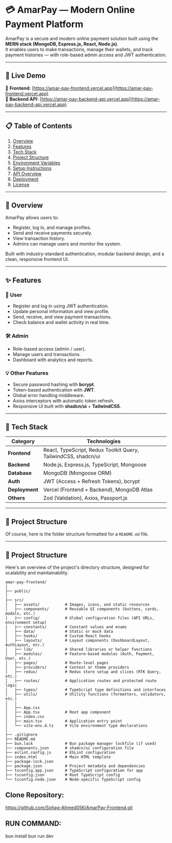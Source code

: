 # 💳 AmarPay — Modern Online Payment Platform

AmarPay is a secure and modern online payment solution built using the **MERN stack (MongoDB, Express.js, React, Node.js)**.  
It enables users to make transactions, manage their wallets, and track payment histories — with role-based admin access and JWT authentication.

---

## 🚀 Live Demo

🔗 **Frontend:** [https://amar-pay-frontend.vercel.app](https://amar-pay-frontend.vercel.app)  
🔗 **Backend API:** [https://amar-pay-backend-api.vercel.app](https://amar-pay-backend-api.vercel.app)

---

## 📋 Table of Contents

1. [Overview](#-overview)
2. [Features](#-features)
3. [Tech Stack](#-tech-stack)
4. [Project Structure](#-project-structure)
5. [Environment Variables](#️-environment-variables)
6. [Setup Instructions](#️-setup-instructions)
7. [API Overview](#-api-overview)
8. [Deployment](#-deployment)
9. [License](#-license)

---

## 🧭 Overview

AmarPay allows users to:
- Register, log in, and manage profiles.
- Send and receive payments securely.
- View transaction history.
- Admins can manage users and monitor the system.

Built with industry-standard authentication, modular backend design, and a clean, responsive frontend UI.

---

## ✨ Features

### 👤 User
- Register and log in using JWT authentication.
- Update personal information and view profile.
- Send, receive, and view payment transactions.
- Check balance and wallet activity in real time.

### 🛠️ Admin
- Role-based access (admin / user).
- Manage users and transactions.
- Dashboard with analytics and reports.

### 💡 Other Features
- Secure password hashing with **bcrypt**.
- Token-based authentication with **JWT**.
- Global error handling middleware.
- Axios interceptors with automatic token refresh.
- Responsive UI built with **shadcn/ui** + **TailwindCSS**.

---

## 🧰 Tech Stack

| Category | Technologies |
|-----------|---------------|
| **Frontend** | React, TypeScript, Redux Toolkit Query, TailwindCSS, shadcn/ui |
| **Backend** | Node.js, Express.js, TypeScript, Mongoose |
| **Database** | MongoDB (Mongoose ORM) |
| **Auth** | JWT (Access + Refresh Tokens), bcrypt |
| **Deployment** | Vercel (Frontend + Backend), MongoDB Atlas |
| **Others** | Zod (Validation), Axios, Passport.js |

---

## 📁 Project Structure

Of course, here is the folder structure formatted for a `README.md` file.

-----

## 📁 Project Structure

Here's an overview of the project's directory structure, designed for scalability and maintainability.

```
amar-pay-frontend/
│
├── public/
│
├── src/
│   ├── assets/           # Images, icons, and static resources
│   ├── components/       # Reusable UI components (buttons, cards, modals, etc.)
│   ├── config/           # Global configuration files (API URLs, environment setup)
│   ├── constants/        # Constant values and enums
│   ├── data/             # Static or mock data
│   ├── hooks/            # Custom React hooks
│   ├── layouts/          # Layout components (DashboardLayout, AuthLayout, etc.)
│   ├── lib/              # Shared libraries or helper functions
│   ├── modules/          # Feature-based modules (Auth, Payment, User, etc.)
│   ├── pages/            # Route-level pages
│   ├── providers/        # Context or theme providers
│   ├── redux/            # Redux store setup and slices (RTK Query, etc.)
│   ├── routes/           # Application routes and protected route logic
│   ├── types/            # TypeScript type definitions and interfaces
│   ├── utils/            # Utility functions (formatters, validators, etc.)
│   │
│   ├── App.css
│   ├── App.tsx           # Root app component
│   ├── index.css
│   ├── main.tsx          # Application entry point
│   └── vite-env.d.ts     # Vite environment type declarations
│
├── .gitignore
├── README.md
├── bun.lock              # Bun package manager lockfile (if used)
├── components.json       # shadcn/ui configuration file
├── eslint.config.js      # ESLint configuration
├── index.html            # Main HTML template
├── package-lock.json
├── package.json          # Project metadata and dependencies
├── tsconfig.app.json     # TypeScript configuration for app
├── tsconfig.json         # Root TypeScript config
└── tsconfig.node.json    # Node-specific TypeScript config
```
## Clone Repository:
https://github.com/Sohag-Ahmed056/AmarPay-Frontend.git
## RUN COMMAND:
bun install
bun run dev



